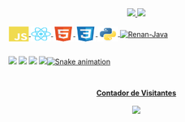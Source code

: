 <div align="center">
  <a href="https://github.com/Renan-Thierry">
  <img height="160em" src="https://github-readme-stats-sigma-five.vercel.app/api/top-langs/?username=Renan-Thierry&show_icons=true&theme=radical&include_all_commits=true&count_private=true"/>
  <img height="160em" src="https://github-readme-stats-sigma-five.vercel.app/api/top-langs/?username=Renan-Thierry&layout=compact&langs_count=7&theme=radical"/>
</div>
  <div style="display: inline_block"><br>
  <img align="center" alt="Renan-Js" height="30" width="40" src="https://raw.githubusercontent.com/devicons/devicon/master/icons/javascript/javascript-plain.svg">
    <img align="center" alt="Renan-React" height="30" width="40" src="https://raw.githubusercontent.com/devicons/devicon/master/icons/react/react-original.svg">
  <img align="center" alt="Renan-HTML" height="30" width="40" src="https://raw.githubusercontent.com/devicons/devicon/master/icons/html5/html5-original.svg">
  <img align="center" alt="Renan-CSS" height="30" width="40" src="https://raw.githubusercontent.com/devicons/devicon/master/icons/css3/css3-original.svg">
  <img align="center" alt="Renan-Python" height="30" width="40" src="https://raw.githubusercontent.com/devicons/devicon/master/icons/python/python-original.svg">
  <img align="center" alt="Renan-Java" height="30" width="40" src="https://cdn.jsdelivr.net/gh/devicons/devicon/icons/java/java-original.svg" />
</div>
  
  ##
  
  <div> 
  <a href="https://www.instagram.com/_renanthierry_/?hl=en" target="_blank"><img src="https://img.shields.io/badge/-Instagram-%23E4405F?style=for-the-badge&logo=instagram&logoColor=white" target="_blank"></a> 
  <a href = "mailto:re.thyerry698@gmail.com"><img src="https://img.shields.io/badge/-Gmail-%23333?style=for-the-badge&logo=gmail&logoColor=white" target="_blank"></a>
  <a href="https://www.linkedin.com/in/renan-thierry-99b957211/" target="_blank"><img src="https://img.shields.io/badge/-LinkedIn-%230077B5?style=for-the-badge&logo=linkedin&logoColor=white" target="_blank"></a> 
  <a href = "https://wa.me/qr/O2N2POHLSUQON1"><img src="https://img.shields.io/badge/WhatsApp-25D366?style=for-the-badge&logo=whatsapp&logoColor=white"
 
  ![Snake animation](https://github.com/Renan-Thierry/Renan-Thierry/blob/output/github-contribution-grid-snake.svg)
</div>
<div align="center">
<br><p align="centre"><b>Contador de Visitantes</b></p>  
<p align="center"><img align="center" src="https://profile-counter.glitch.me/{Renan-Thierry}/count.svg" /></p> 
<br>
</div>

